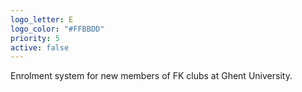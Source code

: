 ```yaml
---
logo_letter: E
logo_color: "#FFBBDD"
priority: 5
active: false
---
```


Enrolment system for new members of FK clubs at Ghent University.
